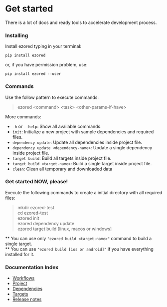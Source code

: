 # Get started

There is a lot of docs and ready tools to accelerate development process.  

### Installing

Install ezored typing in your terminal:

```
pip install ezored 
```

or, if you have permission problem, use:

```
pip install ezored --user 
```

### Commands

Use the follow pattern to execute commands:  
> ezored \<command\> \<task\> \<other-params-if-have\>    

More commands:  

- `-h` or `--help`: Show all available commands.
- `init`: Initialize a new project with sample dependencies and required files.
- `dependency update`: Update all dependencies inside project file.
- `dependency update <dependency-name>`: Update a single dependency inside project file.
- `target build`: Build all targets inside project file.
- `target build <target-name>`: Build a single target inside project file.
- `clean`: Clean all temporary and downloaded data

### Get started NOW, please!

Execute the following commands to create a initial directory with all required files:

> mkdir ezored-test  
> cd ezored-test  
> ezored init  
> ezored dependency update  
> ezored target build [linux, macos or windows] 


** You can use only `"ezored build <target-name>"` command to build a single target.  
** You can use `"ezored build [ios or android]"` if you have everything installed for it.   

### Documentation Index

- [Workflows](WORKFLOWS.md)
- [Project](PROJECT.md)
- [Dependencies](DEPENDENCY.md)
- [Targets](TARGET.md)
- [Release notes](RELEASE-NOTES.md)

